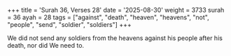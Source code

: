 +++
title = 'Surah 36, Verses 28'
date = '2025-08-30'
weight = 3733
surah = 36
ayah = 28
tags = ["against", "death", "heaven", "heavens", "not", "people", "send", "soldier", "soldiers"]
+++

We did not send any soldiers from the heavens against his people after his death, nor did We need to.